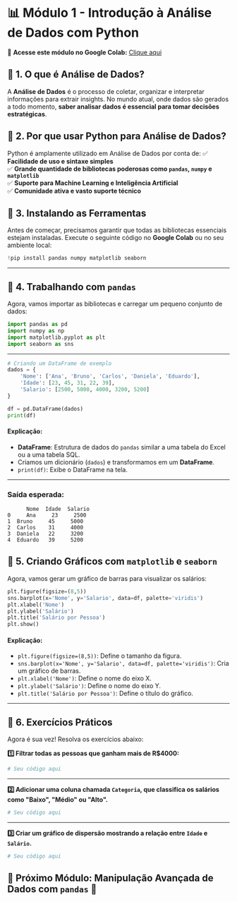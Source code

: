 # 📊 Módulo 1 - Introdução à Análise de Dados com Python

🔗 **Acesse este módulo no Google Colab:** [Clique aqui](https://colab.research.google.com/drive/1d8PZD40HpAfgAQf_rvtMgiVZaxfy9-OZ?usp=sharing)

## 🔹 1. O que é Análise de Dados?
A **Análise de Dados** é o processo de coletar, organizar e interpretar informações para extrair insights. No mundo atual, onde dados são gerados a todo momento, **saber analisar dados é essencial para tomar decisões estratégicas**.

## 🔹 2. Por que usar Python para Análise de Dados?
Python é amplamente utilizado em Análise de Dados por conta de:
✅ **Facilidade de uso e sintaxe simples**  
✅ **Grande quantidade de bibliotecas poderosas como `pandas`, `numpy` e `matplotlib`**  
✅ **Suporte para Machine Learning e Inteligência Artificial**  
✅ **Comunidade ativa e vasto suporte técnico**  

## 🔹 3. Instalando as Ferramentas
Antes de começar, precisamos garantir que todas as bibliotecas essenciais estejam instaladas. Execute o seguinte código no **Google Colab** ou no seu ambiente local:

```python
!pip install pandas numpy matplotlib seaborn
```

---

## 🔹 4. Trabalhando com `pandas`
Agora, vamos importar as bibliotecas e carregar um pequeno conjunto de dados:

```python
import pandas as pd
import numpy as np
import matplotlib.pyplot as plt
import seaborn as sns
```

---

```python
# Criando um DataFrame de exemplo
dados = {
    'Nome': ['Ana', 'Bruno', 'Carlos', 'Daniela', 'Eduardo'],
    'Idade': [23, 45, 31, 22, 39],
    'Salario': [2500, 5000, 4000, 3200, 5200]
}

df = pd.DataFrame(dados)
print(df)
```

#### **Explicação:**
- **DataFrame**: Estrutura de dados do `pandas` similar a uma tabela do Excel ou a uma tabela SQL.
- Criamos um dicionário (`dados`) e transformamos em um **DataFrame**.
- `print(df)`: Exibe o DataFrame na tela.

---

### **Saída esperada:**
```
      Nome  Idade  Salario
0     Ana     23     2500
1  Bruno     45     5000
2  Carlos    31     4000
3  Daniela   22     3200
4  Eduardo   39     5200
```

## 🔹 5. Criando Gráficos com `matplotlib` e `seaborn`
Agora, vamos gerar um gráfico de barras para visualizar os salários:

```python
plt.figure(figsize=(8,5))
sns.barplot(x='Nome', y='Salario', data=df, palette='viridis')
plt.xlabel('Nome')
plt.ylabel('Salário')
plt.title('Salário por Pessoa')
plt.show()
```

#### **Explicação:**
- `plt.figure(figsize=(8,5))`: Define o tamanho da figura.
- `sns.barplot(x='Nome', y='Salario', data=df, palette='viridis')`: Cria um gráfico de barras.
- `plt.xlabel('Nome')`: Define o nome do eixo X.
- `plt.ylabel('Salário')`: Define o nome do eixo Y.
- `plt.title('Salário por Pessoa')`: Define o título do gráfico.

---

## 🔹 6. Exercícios Práticos
Agora é sua vez! Resolva os exercícios abaixo:

**1️⃣ Filtrar todas as pessoas que ganham mais de R$4000:**
```python
# Seu código aqui
```

---

**2️⃣ Adicionar uma coluna chamada `Categoria`, que classifica os salários como "Baixo", "Médio" ou "Alto".**
```python
# Seu código aqui
```

---

**3️⃣ Criar um gráfico de dispersão mostrando a relação entre `Idade` e `Salário`.**
```python
# Seu código aqui
```

## 📌 **Próximo Módulo:** Manipulação Avançada de Dados com `pandas` 🚀
